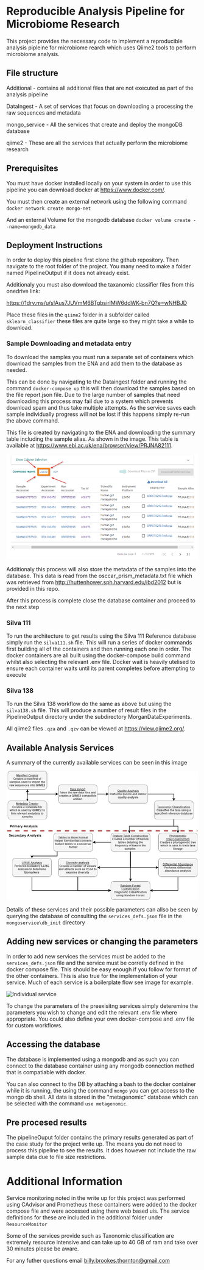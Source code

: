 # Reproducible Analysis Pipeline for Microbiome Research 
This project provides the necessary code to implement a reproducible analysis pipleine for microbiome rearch which uses
Qiime2 tools to perform microbiome analysis.

## File structure
Additional - contains all additional files that are not executed as part of the analysis pipeline

DataIngest - A set of services that focus on downloading a processing the raw sequences and metadata

mongo_service - All the services that create and deploy the mongoDB database

qiime2 - These are all the services that actually perform the microbiome research

## Prerequisites
You must have docker installed locally on your system in order to use this pipeline you can download docker at 
https://www.docker.com/.

You must then create an external network using the following command
`docker network create mongo-net`

And an external Volume for the mongodb database
`docker volume create --name=mongodb_data`



## Deployment Instructions
In order to deploy this pipeline first clone the github repository.
Then navigate to the root folder of the project. You many need to make a folder named PipelineOutput if it does not already exist.

Additionaly you must also download the taxanomic classifier files from this onedrive link:

https://1drv.ms/u/s!Aus7JUVmM6BTgbsirlMW6ddWK-bn7Q?e=wNHBJD

Place these files in the `qiime2` folder in a subfolder called `sklearn_classifier` these files are quite large so they
might take a while to download.

### Sample Downloading and metadata entry
To download the samples you  must run a separate set of containers which download the samples from the ENA and add them
to the database as needed.

This can be done by navigating to the Dataingest folder and running the command `docker-compose up` this will then download
the samples based on the file report.json file. Due to the large number of samples that need downloading this process
may fail due to a system which prevents download spam and thus take multiple attempts. 
As the service saves each sample individually progress will not be lost if this happens simply re-run the above command.


This file is created by navigating to the ENA and downloading the summary table including the sample alias. As shown in 
the image. This table is available at https://www.ebi.ac.uk/ena/browser/view/PRJNA82111.

![ENA Browser](./readme_images/ENABrowser.png)

Additionaly this process will also store the metadata of the samples into the database. This data is read from the 
osccar_prism_metadata.txt file which was retrieved from http://huttenhower.sph.harvard.edu/ibd2012 but is provided in this repo.

After this process is complete close the database container and proceed to the next step

### Silva 111
To run the architecture to get results using the Silva 111 Reference database simply run the `silva111.sh` file. This will
run a series of docker commands first building all of the containers and then running each one in order. The docker 
containers are all built using the docker-compose build command whilst also selecting the relevant .env file.
Docker wait is heavily utelised to ensure each container waits until its parent completes before attempting to execute

### Silva 138
To run the Silva 138 workflow do the same as above but using the `silva138.sh` file.
This will produce a number of result files in the PipelineOutput directory under the subdirectory MorganDataExperiments.

All qiime2 files `.qza` and `.qzv` can be viewed at https://view.qiime2.org/.

## Available Analysis Services
A summary of the currently available services can be seen in this image

![services](./readme_images/services2.png)

Details of these services and their possible parameters can allso be seen by querying the database of consulting the 
`services_defs.json` file in the `mongoservice\db_init` directory

## Adding new services or changing the parameters
In order to add new services the services must be added to the `services_defs.json` file and the service must be corretly
defined in the docker compose file. This should be easy enough if you follow for format of the other containers.
This is also true for the implementation of your service. Much of each service is a boilerplate flow see image for example.

![Individual service](./readme_images/individualservice.svg)

To change the parameters of the preexisitng services simply deteremine the parameters you wish to change and edit the 
relevant .env file where appropriate. You could also define your own docker-compose and .env file for custom workflows.

## Accessing the database
The database is implemented using a mongodb and as such you can connect to the database container using any mongodb 
connection methed that is compatiable with docker.

You can also connect to the DB by attaching a bash to the docker container while it is running, the using the command
`mongo` you can get access to the mongo db shell. All data is stored in the "metagenomic" database which can be selected
with the command `use metagenomic`.

## Pre procesed results
The pipelineOuput folder contains the primary results generated as part of the case study for the project write up.
The means you do not need to process this pipeline to see the results. It does however not include the raw sample data
due to file size restrictions.

# Additional Information
Service monitoring noted in the write up for this project was performed using CAdvisor and Prometheus these containers
were added to the docker compose file and were accessed using there web based uis. The service definitions for these
are included in the additional folder under `ResourceMonitor`

Some of the services provide such as Taxonomic classification are extremely resource intensive and can take up to 40 GB 
of ram and take over 30 minutes please be aware.

For any futher questions email billy.brookes.thornton@gmail.com
